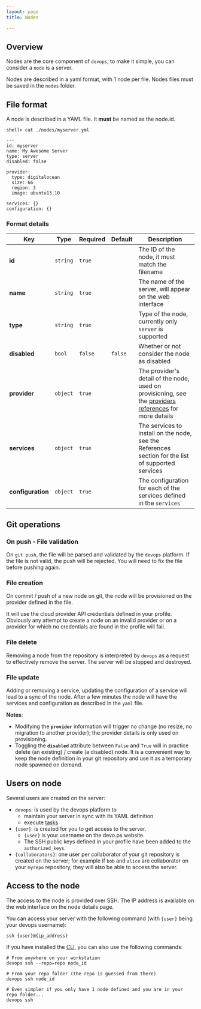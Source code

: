 ```yaml
---
layout: page
title: Nodes

---
```

## Overview

Nodes are the core component of `devops`, to make it simple, you can consider a `node` is a server.  

Nodes are described in a yaml format, with 1 node per file. Nodes files must be saved in the `nodes` folder.

## File format

A node is described in a YAML file. It __must__ be named as the node.id.

    shell> cat ./nodes/myserver.yml
    
    ---
    id: myserver
    name: My Awesome Server
    type: server
    disabled: false

    provider:
      type: digitalocean
      size: 66
      region: 3
      image: ubuntu13.10    

    services: {}
    configuration: {}


### Format details


Key | Type | Required | Default | Description
--- | --- | --- | --- | ---
**id** | `string` | `true` | | The ID of the node, it must match the filename
**name** | `string` | `true` | | The name of the server, will appear on the web interface
**type** | `string` | `true` | |Type of the node, currently only `server` is supported
**disabled** | `bool` | `false` | `false` | Whether or not consider the node as disabled
**provider** | `object` | `true` | | The provider's detail of the node, used on provisioning, see the [providers references](/references/providers.html) for more details
**services** | `object` | `true` | | The services to install on the node, see the References section for the list of supported services
**configuration** | `object` | `true` | | The configuration for each of the services defined in the `services`


## Git operations

### On push - File validation

On `git push`, the file will be parsed and validated by the `devops` platform. If the file is not valid, the push will be rejected. You will need to fix the file before pushing again.

### File creation

On commit / push of a new node on git, the node will be provisioned on the provider defined in the file.

It will use the cloud provider API credentials defined in your profile. Obviously any attempt to create a node on an invalid provider or on a provider for which no credentials are found in the profile will fail.

### File delete

Removing a node from the repository is interpreted by `devops` as a request to effectively remove the server. The server will be stopped and destroyed.

### File update

Adding or removing a service, updating the configuration of a service will lead to a sync of the node. After a few minutes the node will have the services and configuration as described in the `yaml` file.

__Notes__:

- Modifying the __`provider`__ information will trigger no change (no resize, no migration to another provider); the provider details is only used on provisioning.
- Toggling the __`disabled`__ attribute between `False` and `True` will in practice delete (an existing) / create (a disabled) node. It is a convenient way to keep the node definition in your git repository and use it as a temporary node spawned on demand.

## Users on node

Several users are created on the server:

- `devops`: is used by the devops platform to
  - maintain your server in sync with its YAML definition
  - execute [tasks](/manual/Tasks.html)
- `{user}`: is created for you to get access to the server. 
  - `{user}` is your username on the devo.ps website. 
  - The SSH public keys defined in your profile have been added to the `authorized_keys`. 
- `{collaborators}`: one user per collaborator of your git repository is created on the server; for example if `bob` and `alice` are collaborator on your `myrepo` repository, they will also be able to access the server.

## Access to the node

The access to the node is provided over SSH. The IP address is available on the web interface on the node details page.


You can access your server with the following command (with `{user}` being your devops username):

```
ssh {user}@{ip_address}
```

If you have installed the [CLI](/manual/CLI.html), you can also use the following commands:

```
# From anywhere on your workstation
devops ssh --repo=repo node_id

# From your repo folder (the repo is guessed from there)
devops ssh node_id

# Even simpler if you only have 1 node defined and you are in your repo folder...
devops ssh
```
